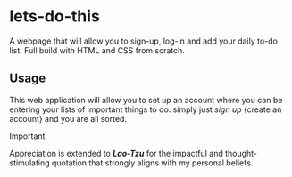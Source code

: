 # lets-do-this

A webpage that will allow you to sign-up, log-in and add your daily to-do list. Full build with HTML and CSS from scratch.

## Usage

This web application will allow you to set up an account where you can be entering your lists of important things to do. simply just *sign up* {create an account} and you are all sorted.

>[!IMPORTANT]
>Appreciation is extended to ***Lao-Tzu*** for the impactful and thought-stimulating quotation that strongly aligns with my personal beliefs.
